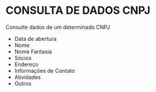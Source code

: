 # CONSULTA DE DADOS CNPJ

Consulte dados de um determinado CNPJ
- Data de abertura
- Nome
- Nome Fantasia
- Sócios
- Endereço
- Informações de Contato
- Atividades
- Outros